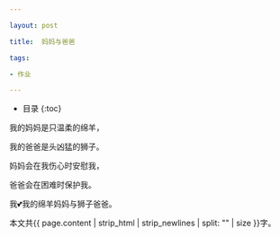 ```yaml
---

layout: post

title:  妈妈与爸爸

tags:

- 作业

---
```


* 目录
{:toc}

我的妈妈是只温柔的绵羊，

我的爸爸是头凶猛的狮子。

妈妈会在我伤心时安慰我，

爸爸会在困难时保护我。

我💕我的绵羊妈妈与狮子爸爸。


本文共{{ page.content | strip_html | strip_newlines | split: "" | size }}字。

